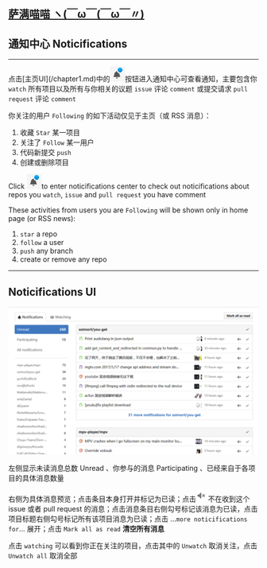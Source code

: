 ## [萨满喵喵 ヽ(￣ω￣(￣ω￣〃)](https://emlvirus.github.io/)

## 通知中心 Noticifications

---

点击[主页UI](/chapter1.md\)中的![](..\images/bell.png)按钮进入通知中心可查看通知，主要包含你 `watch` 所有项目以及所有与你相关的议题 `issue` 评论 `comment` 或提交请求 `pull request` 评论 `comment`

你关注的用户 `Following` 的如下活动仅见于主页（或 RSS 消息）：

1. 收藏 `Star` 某一项目
2. 关注了 `Follow` 某一用户
3. 代码新提交 `push`
4. 创建或删除项目

Click ![](..\images/bell.png)to enter noticifications center to check out noticifications about repos you `watch`, `issue` and `pull request` you have comment

These activities from users you are `Following` will be shown only in home page (or RSS news):

1. `star` a repo
2. `follow` a user
3. `push` any branch
4. create or remove any repo

---

## Noticifications UI

![](..\images/screenshot-github.com-2017-02-20-15-30-04.png)

左侧显示未读消息总数 Unread 、你参与的消息 Participating 、已经来自于各项目的具体消息数量

右侧为具体消息预览；点击条目本身打开并标记为已读；点击![](..\images/unsubscribe.png)不在收到这个 issue 或者 pull request 的消息；点击消息条目右侧勾号标记该消息为已读，点击项目标题右侧勾号标记所有该项目消息为已读；点击 ...`more noticifications for`... 展开；点击 `Mark all as read` **清空所有消息**

点击 `watching` 可以看到你正在关注的项目，点击其中的 `Unwatch` 取消关注，点击 `Unwatch all` 取消全部
